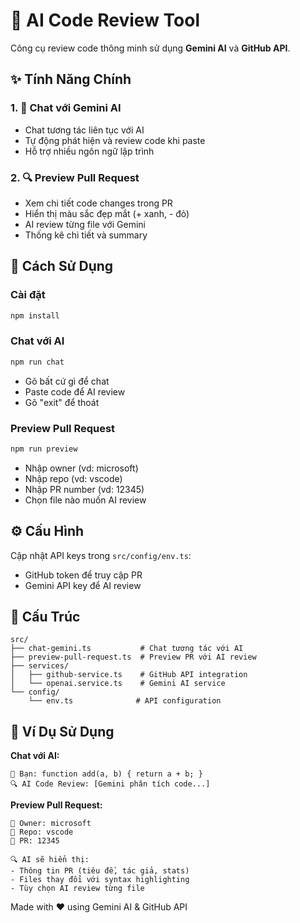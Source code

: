 # 🤖 AI Code Review Tool

Công cụ review code thông minh sử dụng **Gemini AI** và **GitHub API**.

## ✨ Tính Năng Chính

### 1. 💬 Chat với Gemini AI

- Chat tương tác liên tục với AI
- Tự động phát hiện và review code khi paste
- Hỗ trợ nhiều ngôn ngữ lập trình

### 2. 🔍 Preview Pull Request

- Xem chi tiết code changes trong PR
- Hiển thị màu sắc đẹp mắt (+ xanh, - đỏ)
- AI review từng file với Gemini
- Thống kê chi tiết và summary

## 🚀 Cách Sử Dụng

### Cài đặt

```bash
npm install
```

### Chat với AI

```bash
npm run chat
```

- Gõ bất cứ gì để chat
- Paste code để AI review
- Gõ "exit" để thoát

### Preview Pull Request

```bash
npm run preview
```

- Nhập owner (vd: microsoft)
- Nhập repo (vd: vscode)
- Nhập PR number (vd: 12345)
- Chọn file nào muốn AI review

## ⚙️ Cấu Hình

Cập nhật API keys trong `src/config/env.ts`:

- GitHub token để truy cập PR
- Gemini API key để AI review

## 📁 Cấu Trúc

```
src/
├── chat-gemini.ts           # Chat tương tác với AI
├── preview-pull-request.ts  # Preview PR với AI review
├── services/
│   ├── github-service.ts    # GitHub API integration
│   └── openai.service.ts    # Gemini AI service
└── config/
    └── env.ts              # API configuration
```

## 🎯 Ví Dụ Sử Dụng

**Chat với AI:**

```
👤 Bạn: function add(a, b) { return a + b; }
🔍 AI Code Review: [Gemini phân tích code...]
```

**Preview Pull Request:**

```
👤 Owner: microsoft
📁 Repo: vscode
🔢 PR: 12345

🔍 AI sẽ hiển thị:
- Thông tin PR (tiêu đề, tác giả, stats)
- Files thay đổi với syntax highlighting
- Tùy chọn AI review từng file
```

Made with ❤️ using Gemini AI & GitHub API
